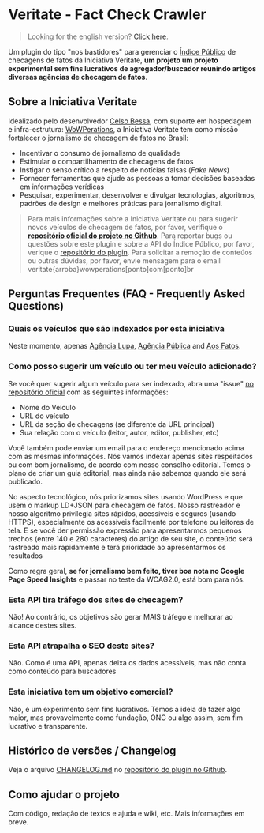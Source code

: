 # Veritate - Fact Check Crawler

> Looking for the english version? [Click here](README.md).

Um plugin do tipo "nos bastidores" para gerenciar o [Índice Público](https://veritatecrawler.wowperations.com.br/) de checagens de fatos da Iniciativa Veritate, **um projeto um projeto experimental sem fins lucrativos de agregador/buscador reunindo artigos diversas agências de <strong>checagem de fatos</strong>**.

## Sobre a Iniciativa Veritate

Idealizado pelo desenvolvedor <a href="https://www.celsobessa.com.br">Celso Bessa</a>, com suporte em hospedagem e infra-estrutura: <a href="https://www.wowperations.com.br">WoWPerations</a>, a Iniciativa Veritate tem como missão fortalecer o jornalismo de checagem de fatos no Brasil:

- Incentivar o consumo de jornalismo de qualidade
- Estimular o compartilhamento de checagens de fatos
- Instigar o senso crítico a respeito de notícias falsas (_Fake News_)
- Fornecer ferramentas que ajude as pessoas a tomar decisões baseadas em informações verídicas
- Pesquisar, experimentar, desenvolver e divulgar tecnologias, algoritmos, padrões de design e melhores práticas para jornalismo digital.


> Para mais informações sobre a Iniciativa Veritate ou para sugerir novos veículos de checagem de fatos, por favor, verifique o **[repositório oficial do projeto no Github](https://github.com/celsobessa/veritate)**. Para reportar bugs ou questões sobre este plugin e sobre a API do Índice Público, por favor, verique o [repositório do plugin](https://github.com/celsobessa/veritate-fact-check-crawler). Para solicitar a remoção de conteúos ou outras dúvidas, por favor, envie mensagem para o email veritate{arroba}wowperations[ponto]com[ponto]br

## Perguntas Frequentes (FAQ - Frequently Asked Questions)

### Quais os veículos que são indexados por esta iniciativa

Neste momento, apenas [Agência Lupa](http://piaui.folha.uol.com.br/lupa/), [Agência Pública](https://apublica.org/checagem/) and [Aos Fatos](https://aosfatos.org).

### Como posso sugerir um veículo ou ter meu veículo adicionado?

Se você quer sugerir algum veículo para ser indexado, abra uma "issue" [no repositório oficial](https://github.com/celsobessa/veritate/issues) com as seguintes informações:

- Nome do Veículo
- URL do veículo
- URL da seção de checagens (se diferente da URL principal)
- Sua relação com o veículo (leitor, autor, editor, publisher, etc)

Você também pode enviar um email para o endereço mencionado acima com as mesmas informações. Nós vamos indexar apenas sites respeitados ou com bom jornalismo, de acordo com nosso conselho editorial. Temos o plano de criar um guia editorial, mas ainda não sabemos quando ele será publicado.

No aspecto tecnológico, nós priorizamos sites usando WordPress e que usem o markup LD+JSON para checagem de fatos. Nosso rastreador e nosso algoritmo privilegia sites rápidos, acessíveis e seguros (usando HTTPS), especialmente os acessíveis facilmente por telefone ou leitores de tela. E se você der permissão expressão para apresentarmos pequenos trechos (entre 140 e 280 caracteres) do artigo de seu site, o conteúdo será rastreado mais rapidamente e terá prioridade ao apresentarmos os resultados

Como regra geral, **se for jornalismo bem feito, tiver boa nota no Google Page Speed Insights** e passar no teste da WCAG2.0, está bom para nós.

### Esta API tira tráfego dos sites de checagem?

Não! Ao contrário, os objetivos são gerar MAIS tráfego e melhorar ao alcance destes sites.

### Esta API atrapalha o SEO deste sites?

Não. Como é uma API, apenas deixa os dados acessíveis, mas não conta como conteúdo para buscadores

### Esta iniciativa tem um objetivo comercial?

Não, é um experimento sem fins lucrativos. Temos a ideia de fazer algo maior, mas provavelmente como fundação, ONG ou algo assim, sem fim lucrativo e transparente.

## Histórico de versões / Changelog

Veja o arquivo [CHANGELOG.md](CHANGELOG.md) no [repositório do plugin no Github](https://github.com/celsobessa/veritate-fact-check-crawler).

## Como ajudar o projeto

Com código, redação de textos e ajuda e wiki, etc. Mais informações em breve.
